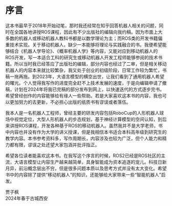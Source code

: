 # 序言

这本书最早于2018年开始动笔，那时我还经常在知乎回答机器人相关的问题，同时在全国各地讲授ROS课程，因此有不少出版社的编辑向我约稿。因为市面上大多数的机器人或移动机器人教科书都是以数学理论为主；而ROS类的开发书籍偏重技术实现。关于移动机器人，缺少一本能够将理论与实践融合的书。我便希望能够结合《机器人学导论》、《概率机器人学》等内容，又能对应到移动机器人的ROS开发，写一本适合工科的研究生或移动机器人开发工程师能够参阅的技术书籍。所以当时我已经答应了出版社的编辑，部分内容也经过了二审，但是相关移动机器人的内容本来就比较繁杂，我又处于创业的初级阶段，日常工作较为繁忙，书稿一拖再拖。到2023年，大语言模型的横空出世，让我们看到了通用机器人希望的曙光。个人觉得我写作的进度完全赶不上技术发展的速度，于是向编辑申请了撤稿，计划在2024年将我已完稿的部分发布到网上，以快速迭代的方式逐步完书。希望曾经创作的内容能够给有缘人一些帮助。若是大家喜欢这本书的内容，我也可以更加努力的去更新，不必担心出版的纸质书有谬误或者落伍。

我本人是一名机器人工程师，曾经主要的研发内容包括RoboCup的人形机器人球场中视觉定位，大型人形机器人的步态规划，基于神经计算模型的空间认知，到后来讲授ROS课程，开发各种基于ROS的移动机器人。虽然我并不是大学老师，书中内容也并没有作为大学的讲义授课，但是我相信本书适合本科高年级到研究生的教学内容。本书参考资料多，写作周期长，内容涉及也较为广泛，但个人能力和精力都有限，谬误之处还望大家包涵并批评指正。

希望各位读者能喜欢这本书。在我写这个序言的时候，ROS2已经是ROS社区的主流，大语言模型让内容生产越来越简单，具身智能成为资本追逐的宠儿。科技日新月异，前沿概念层出不穷，但是很多问题本质以及思考方式并没有太大变化。希望书中的内容除了提供“移动机器人”的知识，还能够给大家带来一些“智能机器人”启发。

贾子枫\
2024年春于古城西安
